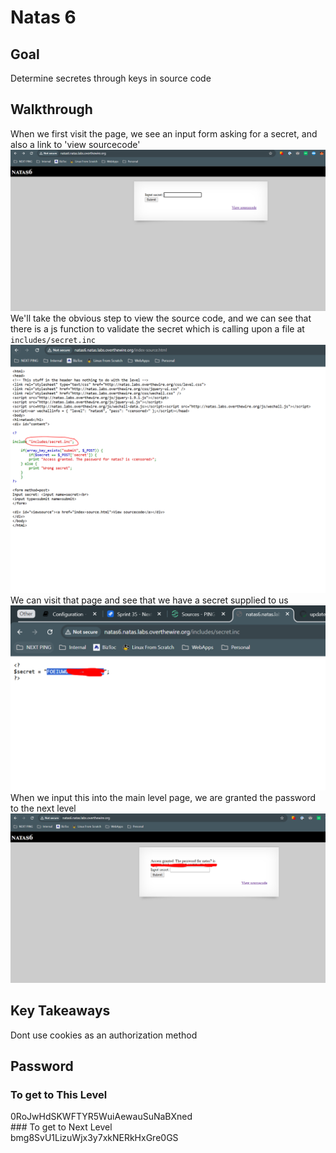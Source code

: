 # Natas 6
## Goal
Determine secretes through keys in source code

## Walkthrough
When we first visit the page, we see an input form asking for a secret, and also a link to 'view sourcecode'
![natas 4 header change](../docs/images/natas6_0.png)
We'll take the obvious step to view the source code, and we can see that there is a js function to validate the secret which is calling upon a file at `includes/secret.inc`
![natas 4 header change](../docs/images/natas6_1.png)
We can visit that page and see that we have a secret supplied to us
![natas 4 header change](../docs/images/natas6_2.png)
When we input this into the main level page, we are granted the password to the next level
![natas 4 header change](../docs/images/natas6_3.png)

## Key Takeaways
Dont use cookies as an authorization method

## Password
### To get to This Level
<div class="blurred-text">
0RoJwHdSKWFTYR5WuiAewauSuNaBXned
</div>
### To get to Next Level
<div class="blurred-text">
bmg8SvU1LizuWjx3y7xkNERkHxGre0GS
</div>

